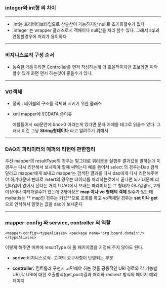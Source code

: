 ### integer와 int형 의 차이 
---
* .int는 프리비티브타입으로  산술산이 가능하지만 null로 초기화할수가 없다
* .integer 는 wrapper 클래스로서 객체이다 null값을 처리 할수 있다. 그래서 sql과 연동할경우에 처리가 용이하다 

---
### 비지니스로직 구성 순서

* 능숙한 개발자라면 Controller를 먼저 작성하는게 더 효율적이지만 초보라면 파악할수 있게 화면 먼저 하는것이 좋을수가 있다.

---
### VO객체

 * 정의 : 테이블의 구조를 객체화 시키기 위한 클래스

 * xml mapper에 ![CDATA 쓴이유

    예를들어서 sql문안에 bno>0 이라는게 있다면
 문자 자체를 태그로 읽을수 있다. 그래서 이건 그냥 **String형태이다** 라고 알려주기 위해서
---
### DAO의 파라미터와 매퍼와 리턴에 관한정리

우선  mapper의 resultType의 경우는 말그대로 쿼리문을 실행후 결과값을 말하는데 이경우는 다시 리턴해서 보내줘야 할때 써먹는다 
예를 들어서 select  의 경우는Dao 검색달라고 mapper에게 보내고  mapper는 검색한 결과를 다시 dao에게 다시 리턴해주어야 하기때문에 
반대로 insert의 경우는 데이터를 처리하는것에서 끝나면 되기대문에 리턴타입이 없어서 된다는 거지 !
DAO에서 보내는 파라미터는 그 형태가 하나일경우, 2개이상이나 여러개일수가 있는데  2개이상은 **map 이나 vo 형태의 객체** 일수가 있는데 mybatis는 ** map인 경우는 키값**으로 조회를 하고 vo객체일 경우는 **set 이나 get**으로 인식해서 알맞는 값을 dao에 보내준다 

---
### mapper-config 와 service, controller 의 역할
``<mapper-config><typeAliases>
	<package name="org.board.domain"/>	
	</typeAliases>``

이렇게 해주면 매퍼에 resultType 에 풀 패키지명을 지정해 주지 않아도 된다. 

* **serive**:비지니스로직- 고객의 요구사항이 반영되는 부분

* **controller:** 컨트롤러 구현시 고민해야 하는 것들 공통적인 URI 경로와 각 기능별 URI,각 URI에 대한 호출방식(get,post)결과 처리와 redirect 방식의 페이지 예외페이지
